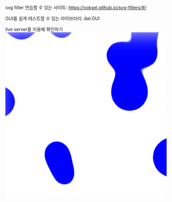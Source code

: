 svg filter 연습할 수 있는 사이트: https://yoksel.github.io/svg-filters/#/

GUI를 쉽게 테스트할 수 있는 라이브러리: dat.GUI

live server를 이용해 확인하기
![alt text](image.png)
